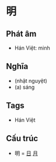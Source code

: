 # 明

## Phát âm
* Hán Việt: minh

## Nghĩa
* (nhật nguyệt)
* (a) sáng

## Tags
* Hán Việt

## Cấu trúc
* 明 = [日](日.md) [月](月.md)

<script>window.HANZI_FIELD='明';</script>